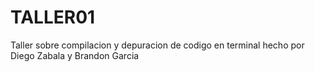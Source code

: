 # TALLER01

Taller sobre compilacion y depuracion de codigo en terminal hecho por Diego Zabala y Brandon Garcia
